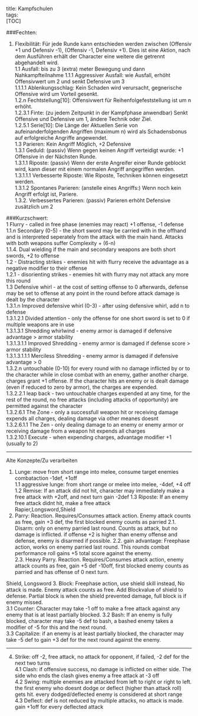 title: Kampfschulen  
tags:   
[TOC]

###Fechten:  
1. Flexibilität: Für jede Runde kann entschieden werden zwischen (Offensiv +1 und Defensiv -1), (Offensiv -1, Defensiv +1). Dies ist eine Aktion, nach dem Ausführen erhält der Character eine weitere die getrennt abgehandelt wird.  
1.1 Ausfall: bis zu 3 (extra) meter Bewegung und dann Nahkampfteilnahme
1.1.1 Aggressiver Ausfall: wie Ausfall, erhöht Offensivwert um 2 und senkt Defensive um 3  
1.1.1.1 Ablenkungsschlag: Kein Schaden wird verursacht, gegnerische Offensive wird um Vorteil gesenkt.   
1.2.n Fechtstellung[10]: Offensivwert für Reihenfolgefeststellung ist um n erhöht.  
1.2.3.1 Finte: (zu jedem Zeitpunkt in der Kampfphase anwendbar) Senkt Offensive und Defensive um 1, ändere Technik oder Ziel.  
1.2.5.1 Serie[10]: Die Länge der Aktuellen Serie von aufeinanderfolgenden Angriffen (maximum n) wird als Schadensbonus auf erfolgreiche Angriffe angewendet.  
1.3 Parieren: Kein Angriff Möglich, +2 Defensive  
1.3.1 Geduld: (passiv) Wenn gegen keinen Angriff verteidigt wurde: +1 Offensive in der Nächsten Runde.  
1.3.1.1 Riposte: (passiv) Wenn der erste Angreifer einer Runde geblockt wird, kann dieser mit einem normalen Angriff angegriffen werden.   
1.3.1.1.1 Verbesserte Riposte: Wie Riposte, Techniken können eingesetzt werden.  
1.3.1.2 Spontanes Parieren: (anstelle eines Angriffs:) Wenn noch kein Angriff erfolgt ist, Pariere.  
1.3.2. Verbessertes Parieren: (passiv) Parieren erhöht Defensive zusätzlich um 2  
  
###Kurzschwert:  
1 Flurry - called in free phase (enemies may react) +1 offense, -1 defense  
1.1.n Secondary (0-5) - the short sword may be carried with in the offhand and is interpreted seperately from the attack with the main hand. Attacks with both weapons suffer Complexity + (6-n)  
1.1.4. Dual wielding if the main and secondary weapons are both short swords, +2 to offense  
1.2 - Distracting strikes - enemies hit with flurry receive the advantage as a negative modifier to their offense  
1.2.1 - disorienting strikes - enemies hit with flurry may not attack any more this round  
1.3 Defensive whirl - at the cost of setting offense to 0 afterwards, defense may be set to offense at any point in the round before attack damage is dealt by the character  
1.3.1.n Improved defensive whirl (0-3) - after using defensive whirl, add n to defense  
1.3.1.2.1 Divided attention - only the offense for one short sword is set to 0 if multiple weapons are in use  
1.3.1.3.1 Shredding whirlwind - enemy armor is damaged if defensive advantage > armor stability  
1.3.1.3.1.1 Improved Shredding - enemy armor is damaged if defense score > armor stability  
1.3.1.3.1.1.1 Merciless Shredding - enemy armor is damaged if defensive advantage > 0  
1.3.2.n untouchable (0-10) for every round with no damage inflicted by or to the character while in close combat with an enemy, gather another charge. charges grant +1 offense. If the character hits an enemy or is dealt damage (even if reduced to zero by armor), the charges are expended.  
1.3.2.2.1 leap back - two untouchable charges expended at any time, for the rest of the round, no free attacks (including attacks of opportunity) are permitted against the character  
1.3.2.6.1 The Zone - only a successfull weapon hit or receiving damage expends all charges, dealing damage via other meanes doesnt  
1.3.2.6.1.1 The Zen - only dealing damage to an enemy or enemy armor or receiving damage from a weapon hit expends all charges  
1.3.2.10.1 Execute - when expending charges, advantage modifier +1 (usually to 2)  

  
___
Alte Konzepte/Zu verarbeiten  

1. Lunge:  move from short range into melee, consume target enemies combataction -1def, +1off  
     1.1 aggressive lunge: from short range or melee into melee, -4def, +4 off  
     1.2 Remise: If an attack did not hit, character may immediately make a free attack with +2off, and next turn gain -2def 
     1.3 Riposte: If an enemy free attack didnt hit, make a free attack  
Rapier,Longsword,Shield
2. Parry: Reaction. Requires/Consumes attack action. Enemy attack counts as free, gain +3 def, the first blocked enemy counts as parried
     2.1. Disarm: only on enemy parried last round. Counts as attack, but no damage is inflicted. if offense +2 is higher than enemy offense and defense, enemy is disarmed if possible.
     2.2. gain advantage: Freephase action, works on enemy parried last round. This rounds combat performance roll gains +5 total score against the enemy.  
     2.3. Heavy Parry. Reaction. Requires/Consumes attack action, enemy attack counts as free, gain +5 def -10off, first blocked enemy counts as parried and has offense of 0 next turn.  

Shield, Longsword
3. Block: Freephase action, use shield skill instead, No attack is made. Enemy attack counts as free. Add Blockvalue of shield to defense. Partial block is when the shield prevented damage, full block is if enemy missed.   
     3.1 Counter: Character may take -1 off to make a free attack against any enemy that is at least partially blocked.
     3.2 Bash: If an enemy is fully blocked, character may take -5 def to bash, a bashed enemy takes a modifier of -5 for this and the next round.  
     3.3 Capitalize: if an enemy is at least partially blocked, the character may take -5 def to gain +3 def for the next round against the enemy.

  ___
4. Strike: off -2, free attack, no attack for opponent, if failed, -2 def for the next two turns  
     4.1 Clash: if offensive success, no damage is inflicted on either side. The side who ends the clash gives enemy a free attack at -3 off  
     4.2 Swing: multiple enemies are attacked from left to right or right to left. the first enemy who doesnt dodge or deflect (higher than attack roll) gets hit. every dodged/deflected enemy is considered at short range  
     4.3 Deflect: def is not reduced by multiple attacks, no attack is made. gain +1off for every deflected attack  
